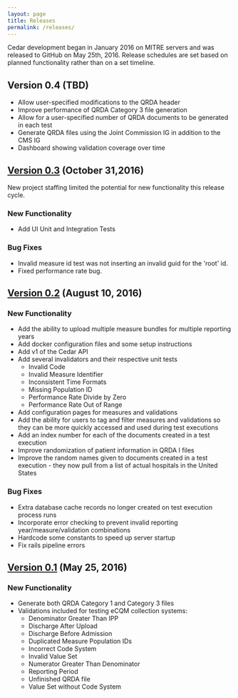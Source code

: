 ```yaml
---
layout: page
title: Releases
permalink: /releases/
---
```


Cedar development began in January 2016 on MITRE servers and was released to GitHub on May 25th, 2016.  Release schedules are set based on planned functionality rather than on a set timeline.

## Version 0.4 (TBD)
- Allow user-specified modifications to the QRDA header
- Improve performance of QRDA Category 3 file generation
- Allow for a user-specified number of QRDA documents to be generated in each test
- Generate QRDA files using the Joint Commission IG in addition to the CMS IG
- Dashboard showing validation coverage over time


## [Version 0.3](https://github.com/mitre/cedar/tree/v0.3) (October 31,2016)

New project staffing limited the potential for new functionality this release cycle.

### New Functionality

- Add UI Unit and Integration Tests

### Bug Fixes

- Invalid measure id test was not inserting an invalid guid for the 'root' id.
- Fixed performance rate bug.

## [Version 0.2](https://github.com/mitre/cedar/releases/tag/v0.2) (August 10, 2016)

### New Functionality

- Add the ability to upload multiple measure bundles for multiple reporting years
- Add docker configuration files and some setup instructions
- Add v1 of the Cedar API
- Add several invalidators and their respective unit tests
  - Invalid Code
  - Invalid Measure Identifier
  - Inconsistent Time Formats
  - Missing Population ID
  - Performance Rate Divide by Zero
  - Performance Rate Out of Range
- Add configuration pages for measures and validations
- Add the ability for users to tag and filter measures and validations so they can be more quickly accessed and used during test executions
- Add an index number for each of the documents created in a test execution
- Improve randomization of patient information in QRDA I files
- Improve the random names given to documents created in a test execution - they now pull from a list of actual hospitals in the United States

### Bug Fixes

- Extra database cache records no longer created on test execution process runs
- Incorporate error checking to prevent invalid reporting year/measure/validation combinations
- Hardcode some constants to speed up server startup
- Fix rails pipeline errors

## [Version 0.1](https://github.com/mitre/cedar/releases/tag/v0.1) (May 25, 2016)

### New Functionality

- Generate both QRDA Category 1 and Category 3 files
- Validations included for testing eCQM collection systems:
  - Denominator Greater Than IPP
  - Discharge After Upload
  - Discharge Before Admission
  - Duplicated Measure Population IDs
  - Incorrect Code System
  - Invalid Value Set
  - Numerator Greater Than Denominator
  - Reporting Period
  - Unfinished QRDA file
  - Value Set without Code System
